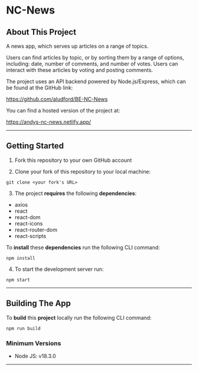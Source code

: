 # NC-News

## About This Project

A news app, which serves up articles on a range of topics.

Users can find articles by topic, or by sorting them by a range of options, including: date, number of comments, and number of votes. Users can interact with these articles by voting and posting comments.

The project uses an API backend powered by Node.js/Express, which can be found at the GitHub link:

https://github.com/aludford/BE-NC-News

You can find a hosted version of the project at:

https://andys-nc-news.netlify.app/

---

## Getting Started

1. Fork this repository to your own GitHub account

2. Clone your fork of this repository to your local machine:

```
git clone <your fork's URL>
```

3. The project **requires** the following **dependencies**:

- axios
- react
- react-dom
- react-icons
- react-router-dom
- react-scripts

To **install** these **dependencies** run the following CLI command:

```
npm install
```

4. To start the development server run:

```
npm start
```

---

## Building The App

To **build** this **project** locally run the following CLI command:

```
npm run build
```

### Minimum Versions

- Node JS: v18.3.0

---
